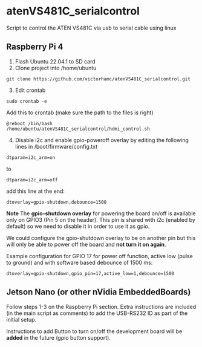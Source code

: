 # atenVS481C_serialcontrol

Script to control the ATEN VS481C via usb to serial cable using linux

## Raspberry Pi 4

1. Flash Ubuntu 22.04.1 to SD card
2. Clone project into /home/ubuntu
```
git clone https://github.com/victorhamc/atenVS481C_serialcontrol.git
```
3. Edit crontab
```
sudo crontab -e
```
Add this to crontab (make sure the path to the files is right)
```
@reboot /bin/bash /home/ubuntu/atenVS481C_serialcontrol/hdmi_control.sh
```
4. Disable i2c and enable gpio-poweroff overlay by editing the following lines in /boot/firmware/config.txt
```
dtparam=i2c_arm=on
```
to

```
dtparam=i2c_arm=off
```
add this line at the end:

```
dtoverlay=gpio-shutdown,debounce=1500
```

**Note**
The **gpio-shutdown overlay** for powering the board on/off is available only on GPIO3 (Pin 5 on the header). This pin is shared with i2c (enabled by default) so we need to disable it in order to use it as gpio. 

We could configure the gpio-shutdown overlay to be on another pin but this will only be able to power off the board and **not turn it on again**. 

Example configuration for GPIO 17 for power off function, active low (pulse to ground) and with software based debounce of 1500 ms:
```
dtoverlay=gpio-shutdown,gpio_pin=17,active_low=1,debounce=1500
```

## Jetson Nano (or other nVidia EmbeddedBoards)

Follow steps 1-3 on the Raspberry Pi section. Extra instructions are included (in the main script as comments) to add the USB-RS232 ID as part of the initial setup.

Instructions to add Button to turn on/off the development board will be **added** in the future (gpio button support).
